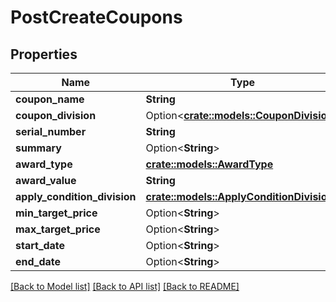 # PostCreateCoupons

## Properties

Name | Type | Description | Notes
------------ | ------------- | ------------- | -------------
**coupon_name** | **String** |  | 
**coupon_division** | Option<[**crate::models::CouponDivision**](couponDivision.md)> |  | [optional]
**serial_number** | **String** |  | 
**summary** | Option<**String**> |  | [optional]
**award_type** | [**crate::models::AwardType**](awardType.md) |  | 
**award_value** | **String** |  | 
**apply_condition_division** | [**crate::models::ApplyConditionDivision**](applyConditionDivision.md) |  | 
**min_target_price** | Option<**String**> |  | [optional]
**max_target_price** | Option<**String**> |  | [optional]
**start_date** | Option<**String**> |  | [optional]
**end_date** | Option<**String**> |  | [optional]

[[Back to Model list]](../README.md#documentation-for-models) [[Back to API list]](../README.md#documentation-for-api-endpoints) [[Back to README]](../README.md)



